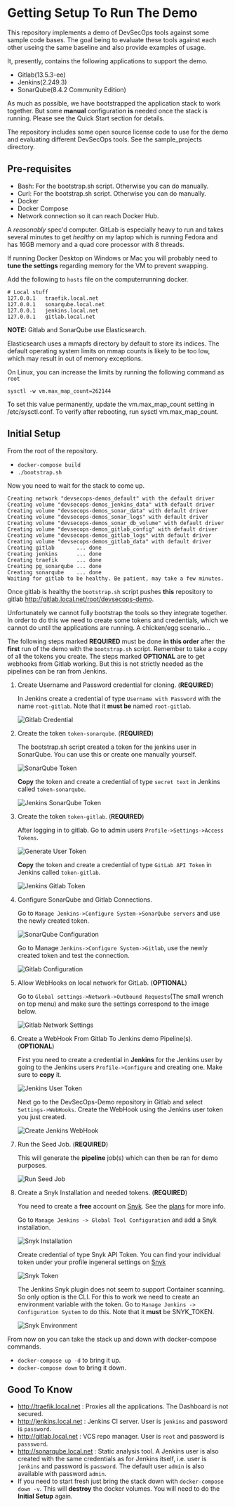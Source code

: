 # Getting Setup To Run The Demo

This repository implements a demo of DevSecOps tools against some sample code bases. The goal being to evaluate these tools against each other useing the same baseline and also provide examples of usage. 

It, presently, contains the following applications to support the demo. 

* Gitlab(13.5.3-ee)
* Jenkins(2.249.3)
* SonarQube(8.4.2 Community Edition)

As much as possible, we have bootstrapped the application stack to work together. But some **manual** configuration **is** needed once the stack is running. Please see the Quick Start section for details. 

The repository includes some open source license code to use for the demo and evaluating different DevSecOps tools. See the sample_projects directory. 

## Pre-requisites
* Bash: For the bootstrap.sh script. Otherwise you can do manually.
* Curl: For the bootstrap.sh script. Otherwise you can do manually.
* Docker
* Docker Compose
* Network connection so it can reach Docker Hub.

A *reasonably* spec'd computer. GitLab is especially heavy to run and takes several minutes to get *healthy* on my laptop which is running Fedora and has 16GB memory and a quad core processor with 8 threads. 

If running Docker Desktop on Windows or Mac you will probably need to **tune the settings** regarding memory for the VM to prevent swapping.

Add the following to `hosts` file on the computerrunning docker. 

```
# Local stuff
127.0.0.1	traefik.local.net
127.0.0.1	sonarqube.local.net
127.0.0.1	jenkins.local.net
127.0.0.1	gitlab.local.net
```

**NOTE:** Gitlab and SonarQube use Elasticsearch.

Elasticsearch uses a mmapfs directory by default to store its indices. The default operating system limits on mmap counts is likely to be too low, which may result in out of memory exceptions.

On Linux, you can increase the limits by running the following command as `root`

```
sysctl -w vm.max_map_count=262144
``` 

To set this value permanently, update the vm.max_map_count setting in /etc/sysctl.conf. To verify after rebooting, run sysctl vm.max_map_count.

## Initial Setup

From the root of the repository.

* `docker-compose build`
* `./bootstrap.sh`

Now you need to wait for the stack to come up.
```
Creating network "devsecops-demos_default" with the default driver
Creating volume "devsecops-demos_jenkins_data" with default driver
Creating volume "devsecops-demos_sonar_data" with default driver
Creating volume "devsecops-demos_sonar_logs" with default driver
Creating volume "devsecops-demos_sonar_db_volume" with default driver
Creating volume "devsecops-demos_gitlab_config" with default driver
Creating volume "devsecops-demos_gitlab_logs" with default driver
Creating volume "devsecops-demos_gitlab_data" with default driver
Creating gitlab       ... done
Creating jenkins      ... done
Creating traefik      ... done
Creating pg_sonarqube ... done
Creating sonarqube    ... done
Waiting for gitlab to be healthy. Be patient, may take a few minutes.
```

Once gitlab is healthy the `bootstrap.sh` script pushes **this** repository to gitlab http://gitlab.local.net/root/devsecops-demo. 

Unfortunately we cannot fully bootstrap the tools so they integrate together. In order to do this we need to create some tokens and credentials, which we cannot do until the applications are running. A chicken/egg scenario...

The following steps marked **REQUIRED** must be done **in this order** after the **first** run of the demo with the `bootstrap.sh` script. Remember to take a copy of all the tokens you create. The steps marked **OPTIONAL** are to get webhooks from Gitlab working. But this is not strictly needed as the pipelines can be ran from Jenkins.

1. Create Username and Password credential for cloning. (**REQUIRED**)

    In Jenkins create a credential of type `Username with Password` with the name `root-gitlab`. Note that it **must be** named `root-gitlab`.

    ![Gitlab Credential](images/cloning-credential.png)

2. Create the token `token-sonarqube`. (**REQUIRED**)

    The bootstrap.sh script created a token for the jenkins user in SonarQube. You can use this or create one manually yourself.

    ![SonarQube Token](images/sonarqube-token.png)

    **Copy** the token and create a credential of type `secret text` in Jenkins called `token-sonarqube`.

    ![Jenkins SonarQube Token](images/jenkins-sonarqube-token.png)

3. Create the token `token-gitlab`. (**REQUIRED**)

    After logging in to gitlab. Go to admin users `Profile->Settings->Access Tokens`.

    ![Generate User Token](images/gitlab-token2.png)

    **Copy** the token and create a credential of type `GitLab API Token` in Jenkins called `token-gitlab`.

    ![Jenkins Gitlab Token](images/jenkins-gitlab-token.png)

4. Configure SonarQube and Gitlab Connections.

    Go to `Manage Jenkins->Configure System->SonarQube servers` and use the newly created token.

    ![SonarQube Configuration](images/configure-sonarqube.png)

    Go to Manage `Jenkins->Configure System->Gitlab`, use the newly created token and test the connection.

    ![Gitlab Configuration](images/configure-gitlab.png)

5. Allow WebHooks on local network for GitLab. (**OPTIONAL**)

    Go to `Global settings->Network->Outbound Requests`(The small wrench on top menu) and make sure the settings correspond to the image below.

    ![Gitlab Network Settings](images/gitlab-network.png)

6. Create a WebHook From Gitlab To Jenkins demo Pipeline(s). (**OPTIONAL**)

    First you need to create a credential in **Jenkins** for the Jenkins user by going to the Jenkins users `Profile->Configure` and creating one. Make sure to **copy** it.

    ![Jenkins User Token](images/jenkins-user-token.png)

    Next go to the DevSecOps-Demo repository in Gitlab and select `Settings->WebHooks`. Create the WebHook using the Jenkins user token you just created.

    ![Create Jenkins WebHook](images/gitlab-webhook.png)

7. Run the Seed Job. (**REQUIRED**)

    This will generate the **pipeline** job(s) which can then be ran for demo purposes.

    ![Run Seed Job](images/seed.png)

8. Create a Snyk Installation and needed tokens. (**REQUIRED**)

    You need to create a **free** account on [Snyk](https://app.snyk.io/). See the [plans](https://snyk.io/plans/) for more info.

    Go to `Manage Jenkins -> Global Tool Configuration` and add a Snyk installation.

    ![Snyk Installation](images/snyk-install.png)

    Create credential of type Snyk API Token. You can find your individual token under your profile ingeneral settings on [Snyk](https://app.snyk.io/)

    ![Snyk Token](images/snyk-token.png)

    The Jenkins Snyk plugin does not seem to support Container scanning. So only option is the CLI. For this to work we need to create an environment variable with the token. Go to `Manage Jenkins -> Configuration System` to do this. Note that it **must** be SNYK_TOKEN.

    ![Snyk Environment](images/snyk-env.png)


From now on you can take the stack up and down with docker-compose commands.

* `docker-compose up -d` to bring it up.
* `docker-compose down` to bring it down.

## Good To Know

* http://traefik.local.net : Proxies all the applications. The Dashboard is not secured. 
* http://jenkins.local.net : Jenkins CI server. User is `jenkins` and password is `password`.
* http://gitlab.local.net : VCS repo manager. User is `root` and password is `passsword`.
* http://sonarqube.local.net : Static analysis tool. A Jenkins user is also created with the same credentials as for Jenkins itself, i.e. user is `jenkins` and password is `password`. The default user `admin` is also available with password `admin`.
* If you need to start fresh just bring the stack down with `docker-compose down -v`. This will **destroy** the docker volumes. You will need to do the **Initial Setup** again.
